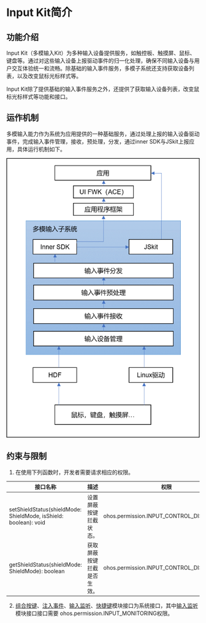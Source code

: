 # Input Kit简介

## 功能介绍

Input Kit（多模输入Kit）为多种输入设备提供服务，如触控板、触摸屏、鼠标、键盘等。通过对这些输入设备上报驱动事件的归一化处理，确保不同输入设备与用户交互体验统一和流畅。除基础的输入事件服务，多模子系统还支持获取设备列表，以及改变鼠标光标样式等。

Input Kit除了提供基础的输入事件服务之外，还提供了获取输入设备列表，改变鼠标光标样式等功能和接口。

## 运作机制
多模输入能力作为系统为应用提供的一种基础服务，通过处理上报的输入设备驱动事件，完成输入事件管理，接收，预处理，分发，通过inner SDK与JSkit上报应用，具体运行机制如下。

![MMI-operation](figures/MMI-operation.png)

<!--Del-->
## 约束与限制

1. 在使用下列函数时，开发者需要请求相应的权限。

  | 接口名称  | 描述 | 权限 |
  | ------------------------------------------------------------ | -------------------------- |-----|
  | setShieldStatus(shieldMode: ShieldMode, isShield: boolean): void | 设置屏蔽按键拦截状态。 |ohos.permission.INPUT_CONTROL_DISPATCHING|
  | getShieldStatus(shieldMode: ShieldMode): boolean | 获取屏蔽按键拦截是否生效。 |ohos.permission.INPUT_CONTROL_DISPATCHING|
    
2. [组合按键](inputconsumer-guidelines.md)、[注入事件](inputeventclient-guidelines.md)、[输入监听](inputmonitor-guidelines.md)、[快捷键](shortkey-guidelines.md)模块接口为系统接口，其中[输入监听](inputmonitor-guidelines.md)模块接口接口需要 ohos.permission.INPUT_MONITORING权限。

<!--DelEnd-->